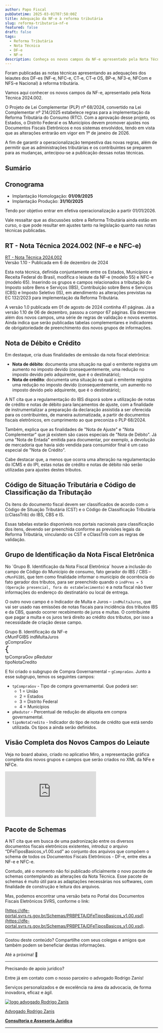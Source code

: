 ```yaml
---
author: Papo Fiscal
pubDatetime: 2025-03-01T07:58:00Z
title: Adequação da NF-e à reforma tributária
slug: reforma-tributaria-nf-e
featured: false
draft: false
tags:
  - Reforma Tributária
  - Nota Técnica
  - DF-e
  - NF-e
description: Conheça os novos campos da NF-e apresentado pela Nota Técnica 2024.002 para adequação do leiaute à reforma tributária.
---
```


Foram publicadas as notas técnicas apresentando as adequações dos leiautes dos DF-es (NF-e, NFC-e, CT-e, CT-e OS, BP-e, NF3-e, NFCom e NFS-e Nacional) à reforma tributária.

Vamos aqui conhecer os novos campos da NF-e, apresentado pela Nota Técnica 2024.002.

O Projeto de Lei Complementar (PLP) nº 68/2024, convertido na Lei Complementar nº 214/2025 estabelece regras para a implementação da Reforma Tributária do Consumo (RTC). Com a aprovação desse projeto, os Estados, o Distrito Federal e os Municípios devem promover ajustes nos Documentos Fiscais Eletrônicos e nos sistemas envolvidos, tendo em vista que as alterações entrarão em vigor em 1º de janeiro de 2026.

A fim de garantir a operacionalização tempestiva das novas regras, além de permitir que as administrações tributárias e os contribuintes se preparem para as mudanças, antecipou-se a publicação dessas notas técnicas.

## Sumário

## Cronograma

- Implantação Homologação: **01/09/2025**
- Implantação Produção: **31/10/2025**

Tendo por objetivo entrar em efetiva operacionalização a partir 01/01/2026.

Vale ressaltar que as discussões sobre a Reforma Tributária ainda estão em curso, o que pode resultar em ajustes tanto na legislação quanto nas notas técnicas publicadas.

## RT - Nota Técnica 2024.002 (NF-e e NFC-e)

[RT - Nota Técnica 2024.002](https://www.nfe.fazenda.gov.br/portal/exibirArquivo.aspx?conteudo=DaB0yzqdbRU=)<br>
<span class="text-sm">Versão 1.10 - Publicada em 6 de dezembro de 2024</span>

Esta nota técnica, definida conjuntamente entre os Estados, Municípios e Receita Federal do Brasil, modifica o leiaute da NF-e (modelo 55) e NFC-e (modelo 65). Inserindo os grupos e campos relacionados a tributação do Imposto sobre Bens e Serviços (IBS), Contribuição sobre Bens e Serviços (CBS) e Imposto Seletivo (IS), em atendimento as alterações previstas na EC 132/2023 para implementação da Reforma Tributária.

A versão 1.0 publicada em 01 de agosto de 2024 continha 41 páginas. Já a versão 1.10 de 06 de dezembro, passou a compor 67 páginas. Ela descreve além dos novos campos, uma série de regras de validação e novos eventos. Ainda indica que serão publicadas tabelas complementares e indicadores de obrigatoriedade de preenchimento dos novos grupos de informações.

## Nota de Débito e Crédito

Em destaque, cria duas finalidades de emissão da nota fiscal eletrônica:

- **Nota de débito**: documenta uma situação na qual o emitente registra um aumento no imposto devido (consequentemente, uma redução no imposto devido pelo adquirente, que é o destinatário);
- **Nota de crédito**: documenta uma situação na qual o emitente registra uma redução no imposto devido (consequentemente, um aumento no imposto devido pelo adquirente, que é o destinatário);

A NT cita que a regulamentação do IBS disporá sobre a utilização de notas de crédito e notas de débito para lançamentos de ajuste, com a finalidade de instrumentalizar a preparação da declaração assistida a ser oferecida para os contribuintes, de maneira automatizada, a partir de documentos fiscais eletrônicos, em cumprimento ao que preconiza o PLP 68/2024.

Também, explica que as finalidades de "Nota de Ajuste" e "Nota Complementar" que já existem são casos especiais de "Nota de Débito". Já uma "Nota de Entada" emitida para documentar, por exemplo, a devolução de mercadoria que havia sido vendida para consumidor final é um caso especial de "Nota de Crédito".

Cabe destacar que, a menos que ocorra uma alteração na regulamentação do ICMS e do IPI, estas notas de crédito e notas de débito não serão utilizadas para ajustes destes tributos.

## Código de Situação Tributária e Código de Classificação da Tributação

Os itens do documento fiscal devem ser classificados de acordo com o Código de Situação Tributária (CST) e o Código de Classificação Tributária (cClassTrib) do IBS, CBS e IS.

Essas tabelas estarão disponíveis nos portais nacionais para classificação dos itens, devendo ser preenchida conforme as previsões legais da Reforma Tributária, vinculando os CST e cClassTrib com as regras de validação.

## Grupo de Identificação da Nota Fiscal Eletrônica

No ´Grupo B. Identificação da Nota Fiscal Eletrônica´ houve a inclusão do campo de Código do Município de consumo, fato gerador do IBS / CBS – `cMunFGIBS`, que tem como finalidade informar o município de ocorrência do fato gerador dos tributos, para ser preenchido quando o `indPres = 5 (Operação presencial, fora do estabelecimento)` e a nota fiscal não tiver informações do endereço do destinatário ou local de entrega.

O outro novo campo é o Indicador de Multa e Juros – `indMultaJuros`, que vai ser usado nas emissões de notas fiscais para incidência dos tributos IBS e da CBS, quando ocorrer recebimento de juros e multas. O contribuinte que pagar a multa e os juros terá direito ao crédito dos tributos, por isso a necessidade de criação desse campo.

<div class="grid grid-cols-3 grid-rows-4 p-4 gap-4 ring-2 rounded ring-[#8b5cf6] overflow-hidden">
  <div class="row-span-3 row-start-1 w-full flex gap-5 flex-col justify-center items-center">
    <i class="ph-bold ph-arrow-elbow-up-right text-4xl text-green-700"></i>
    <div class="w-fit p-2 flex flex-col border rounded-lg shadow-md">
      <span class="text-center text-sm text-gray-500">Grupo B.</span>
      <span class="text-center text-sm text-gray-500">Identificação da NF-e</span>
    </div>
    <i class="ph-bold ph-arrow-elbow-down-right text-4xl text-green-700"></i>
  </div>
  <div class="row-span-1 row-start-1 w-full flex gap-2 justify-center items-center">
    <div class="w-48 flex flex-col gap-2">
      <span class="text-center text-sm text-gray-500 p-1 border rounded-xl shadow-md">cMunFGIBS</span>
      <span class="text-center text-sm text-gray-500 p-1 border rounded-xl shadow-md">indMultaJuros</span>
    </div>
  </div>
  <div class="row-span-1 row-start-3 col-start-2 w-full flex justify-center items-center">
    <div class="w-48 flex flex-col gap-2">
      <span class="text-center text-sm text-slate-100 bg-indigo-400 p-1 border rounded-xl shadow-md">gCompraGov</span>
    </div>
  </div>
  <div class="row-span-1 row-start-3 col-start-3 gap-1 flex justify-start items-center">
    <svg 
      xmlns="http://www.w3.org/2000/svg" 
      width="32" height="32" fill="#000000" viewBox="0 0 256 256"> <path d="M43.18,128a29.78,29.78,0,0,1,8,10.26c4.8,9.9,4.8,22,4.8,33.74,0,24.31,1,36,24,36a8,8,0,0,1,0,16c-17.48,0-29.32-6.14-35.2-18.26-4.8-9.9-4.8-22-4.8-33.74,0-24.31-1-36-24-36a8,8,0,0,1,0-16c23,0,24-11.69,24-36,0-11.72,0-23.84,4.8-33.74C50.68,38.14,62.52,32,80,32a8,8,0,0,1,0,16C57,48,56,59.69,56,84c0,11.72,0,23.84-4"></path></svg>
    <div class="flex flex-col gap-2">
      <span class="text-center text-sm text-gray-500 p-1 border rounded-xl shadow-md">tpCompraGov</span>
      <span class="text-center text-sm text-gray-500 p-1 border rounded-xl shadow-md">pRedutor</span>
    </div>
  </div>
  <div class="row-span-1 row-start-4 col-start-2 flex sm:justify-center justify-start items-center">
    <span class="w-48 text-center text-sm text-gray-500 p-1 border rounded-xl shadow-md">tipoNotaCredito</span>
  </div>
</div>

E foi criado o subgrupo de Compra Governamental – `gCompraGov`. Junto a esse subgrupo, temos os seguintes campos:

- `tpCompraGov` - Tipo de compra governamental. Que poderá ser:
  - 1 = União
  - 2 = Estados
  - 3 = Distrito Federal
  - 4 = Municípios
- `pRedutor` - Percentual de redução de alíquota em compra governamental.
- `tipoNotaCredito` - Indicador do tipo de nota de crédito que está sendo utilizada. Os tipos a ainda serão definidos.

## Visão Completa dos Novos Campos do Leiaute

Veja no board abaixo, criado no aplicativo Miro, a representação gráfica completa dos novos grupos e campos que serão criados no XML da NFe e NFCe.

<iframe 
  class="w-full h-[432px] sm:h-dvh"
  src="https://miro.com/app/embed/uXjVIcgeOj4=/?pres=1&frameId=3458764618243140017&embedId=334260372356" 
  frameborder="0" 
  scrolling="no" 
  allow="fullscreen; clipboard-read; clipboard-write" 
  allowfullscreen
  >
</iframe>

## Pacote de Schemas

A NT cita que em busca de uma padronização entre os diversos documentos fiscais eletrônicos existentes, introduz o arquivo “DFeTiposBasicos_v1.00.xsd” ao conjunto dos arquivos que compõem o schema de todos os Documentos Fiscais Eletrônicos - DF-e, entre eles a NF-e e NFC-e.

Contudo, até o momento não foi publicado oficialmente o novo pacote de schemas contemplando as alterações da Nota Técnica. Esse pacote de schemas é muito útil para as adaptações necessárias nos softwares, com finalidade de construção e leitura dos arquivos.

Mas, podemos encontrar uma versão beta no Portal dos Documentos Fiscais Eletrônicos SVRS, conforme o link:

[https://dfe-portal.svrs.rs.gov.br/Schemas/PRBPETA/DFeTiposBasicos_v1.00.xsd](https://dfe-portal.svrs.rs.gov.br/Schemas/PRBPETA/DFeTiposBasicos_v1.00.xsd).

---

Gostou deste conteúdo? Compartilhe com seus colegas e amigos que também podem se beneficiar destas informações.

Até a próxima! 👋

---

Precisando de apoio jurídico?

Entre já em contato com o nosso parceiro o advogado Rodrigo Zanis!

Serviços personalizados e de excelência na área da advocacia, de forma inovadora, eficaz e ágil.

<div class="text-center gap-0 shadow-[0.1rem_0.2rem_0.2rem_0.2rem_lightgray] rounded-2xl box-border transition ease-in-out delay-150 hover:scale-105 hover:-translate-y-1 p-3">
  <a href="https://rodrigozanis.adv.br" target="_blank" class="no-underline">
    <div>
      <img src="/assets/logo-rz-consultoria-e-assessoria-juridica.png" class="h-48 w-48 mx-auto" alt="logo advogado Rodrigo Zanis">
      <p class="text-xl font-medium text-black">Advogado Rodrigo Zanis</p>
      <strong class="text-slate-500">Consultoria e Assesoria Jurídica</strong>
    </div>
  </a>
</div>

---
